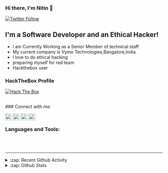 ### Hi there, I'm Nitin  👋
<link rel="stylesheet" href="https://cdn.jsdelivr.net/gh/konpa/devicon@master/devicon.min.css">

[![Twitter Follow](https://img.shields.io/twitter/follow/nitin_g_94?color=1DA1F2&logo=twitter&style=for-the-badge)](https://twitter.com/intent/follow?original_referer=https%3A%2F%2Fgithub.com%2FcodeSTACKr&screen_name=nitin_g_94)

## I'm a Software Developer and an Ethical Hacker!

- I am Currently Working as a Senior Member of technical staff 
- My current company is Vymo Technologies,Bangalore,India
- I love to do ethical hacking 
- preparing myself for red team 
- Hackthebox user

### HackTheBox Profile


[<img src="http://www.hackthebox.eu/badge/image/64053" alt="Hack The Box">](https://www.hackthebox.eu/home/users/profile/64053)

<br/>
### Connect with me:


[<img align="left" alt="codeSTACKr | Twitter" width="22px" src="https://cdn.jsdelivr.net/npm/simple-icons@v3/icons/twitter.svg" />][twitter]
[<img align="left" alt="codeSTACKr | LinkedIn" width="22px" src="https://cdn.jsdelivr.net/npm/simple-icons@v3/icons/linkedin.svg" />][linkedin]
[<img align="left" alt="codeSTACKr | Instagram" width="22px" src="https://cdn.jsdelivr.net/npm/simple-icons@v3/icons/instagram.svg" />][instagram]
[<img align="left" alt="codeSTACKr | Instagram" width="22px" src="https://cdn.jsdelivr.net/npm/simple-icons@v3/icons/facebook.svg" />][facebook]

<br />

### Languages and Tools:

<br />
<i class="devicon-java-plain-wordmark colored"></i>
<i class="devicon-cplusplus-plain-wordmark colored"></i>
<i class="devicon-python-plain-wordmark colored"></i>
<i class="devicon-docker-plain-wordmark colored"></i>
<i class="devicon-mongodb-plain-wordmark colored"></i>
<i class="devicon-mysql-plain colored"></i>
<br/>
<i class="devicon-linux-plain colored"></i>
<i class="devicon-ubuntu-plain colored"></i>
<i class="devicon-debian-plain-wordmark colored"></i>
<i class="devicon-pycharm-plain colored"></i>
<i class="devicon-oracle-original  colored"></i>
<i class="devicon-git-plain-wordmark colored"></i>
<i class="devicon-github-plain-wordmark colored"></i>
<i class="devicon-gradle-plain-wordmark colored"></i>
<i class="devicon-intellij-plain-wordmark colored"></i>
<i class="devicon-atom-original colored"></i>
<i class="devicon-npm-original-wordmark colored"></i>
<i class="devicon-slack-plain-wordmark colored"></i>
<i class="devicon-bitbucket-plain colored"></i>
<i class="devicon-confluence-plain colored"></i>


---


<details>
  <summary>:zap: Recent Github Activity</summary>
  
<!--START_SECTION:activity-->
1. 🗣 Commented on [#59331](https://github.com/MicrosoftDocs/azure-docs/issues/59331) in [MicrosoftDocs/azure-docs](https://github.com/MicrosoftDocs/azure-docs)
2. 🗣 Commented on [#59331](https://github.com/MicrosoftDocs/azure-docs/issues/59331) in [MicrosoftDocs/azure-docs](https://github.com/MicrosoftDocs/azure-docs)
3. ❗️ Opened issue [#59331](https://github.com/MicrosoftDocs/azure-docs/issues/59331) in [MicrosoftDocs/azure-docs](https://github.com/MicrosoftDocs/azure-docs)
<!--END_SECTION:activity-->

</details>

<details>
  <summary>:zap: Github Stats</summary>

  <img align="left" alt="codeSTACKr's Github Stats" src="https://github-readme-stats.codestackr.vercel.app/api?username=niting3c&show_icons=true&hide_border=true" />

</details>


[twitter]: https://twitter.com/nitinrkz
[instagram]: https://instagram.com/niting3c
[linkedin]: https://linkedin.com/in/niting3c
[reactplaylist]: https://www.youtube.com/playlist?list=PLkwxH9e_vrAK4TdffpxKY3QGyHCpxFcQ0
[facebook]: https://www.facebook.com/niting3c
